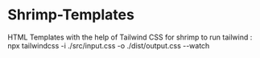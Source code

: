 # Shrimp-Templates
HTML Templates with the help of Tailwind CSS for shrimp
 to run tailwind : npx tailwindcss -i ./src/input.css -o ./dist/output.css --watch